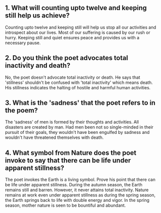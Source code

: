 ## 1. What will counting upto twelve and keeping still help us achieve?
Counting upto twelve and keeping still will help us stop all our activities and introspect about our lives. Most of our suffering is caused by our rush or hurry. Keeping still and quiet ensures peace and provides us with a necessary pause.

## 2. Do you think the poet advocates total inactivity and death?
No, the poet doesn't advocate total inactivity or death. He says that 'stillness' shouldn't be confused with 'total inactivity' which means death. His stillness indicates the halting of hostile and harmful human activities. 

## 3. What is the 'sadness' that the poet refers to in the poem? 
The 'sadness' of men is formed by their thoughts and activities. All disasters are created by man. Had men been not so single-minded in their pursuit of their goals, they wouldn't have been engulfed by sadness and wouldn't have threatened themselves with death. 

## 4. What symbol from Nature does the poet invoke to say that there can be life under apparent stillness? 
The poet invokes the Earth is a living symbol. Prove his point that there can be life under apparent stillness. During the autumn season, the Earth remains still and barren. However, it never attains total inactivity. Nature remains at work even under apparent stillness as during the spring season, the Earth springs back to life with double energy and vigor. In the spring season, mother nature is seen to be bountiful and abundant. 